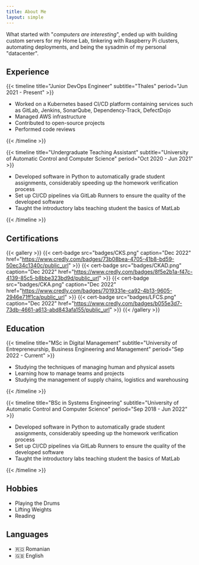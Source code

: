 ```yaml
---
title: About Me
layout: simple
---
```


What started with "*computers are interesting*", ended up with building custom servers for my Home Lab, tinkering with Raspberry Pi clusters, automating deployments, and being the sysadmin of my personal "datacenter".

## Experience

{{< timeline title="Junior DevOps Engineer" subtitle="Thales" period="Jun 2021 - Present" >}}

- Worked on a Kubernetes based CI/CD platform containing services such as GitLab, Jenkins, SonarQube, Dependency-Track, DefectDojo
- Managed AWS infrastructure
- Contributed to open-source projects
- Performed code reviews

{{< /timeline >}}

{{< timeline title="Undergraduate Teaching Assistant" subtitle="University of Automatic Control and Computer Science" period="Oct 2020 - Jun 2021" >}}

- Developed software in Python to automatically grade student assignments, considerably speeding up the homework verification process
- Set up CI/CD pipelines via GitLab Runners to ensure the quality of the developed software
- Taught the introductory labs teaching student the basics of MatLab

{{< /timeline >}}

## Certifications

{{< gallery >}}
  {{< cert-badge src="badges/CKS.png" caption="Dec 2022" href="https://www.credly.com/badges/73b08bea-4705-41b8-bd59-50ec34c1340c/public_url" >}}
  {{< cert-badge src="badges/CKAD.png" caption="Dec 2022" href="https://www.credly.com/badges/8f5e2b1a-f47c-4139-85c5-b8bbe323bd9d/public_url" >}}
  {{< cert-badge src="badges/CKA.png" caption="Dec 2022" href="https://www.credly.com/badges/7019331e-ca92-4b13-9605-2946e71ff1ca/public_url" >}}
  {{< cert-badge src="badges/LFCS.png" caption="Dec 2022" href="https://www.credly.com/badges/b055e3d7-73db-4661-a613-abd843afa155/public_url" >}}
{{< /gallery >}}

## Education

{{< timeline title="MSc in Digital Management" subtitle="University of Entrepreneurship, Business Engineering and Management" period="Sep 2022 - Current" >}}

- Studying the techniques of managing human and physical assets
- Learning how to manage teams and projects
- Studying the management of supply chains, logistics and warehousing

{{< /timeline >}}

{{< timeline title="BSc in Systems Engineering" subtitle="University of Automatic Control and Computer Science" period="Sep 2018 - Jun 2022" >}}

- Developed software in Python to automatically grade student assignments, considerably speeding up the homework verification process
- Set up CI/CD pipelines via GitLab Runners to ensure the quality of the developed software
- Taught the introductory labs teaching student the basics of MatLab

{{< /timeline >}}

## Hobbies

- Playing the Drums
- Lifting Weights
- Reading

## Languages

- :romania: Romanian
- :gb: English
